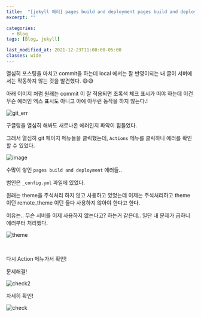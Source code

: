 ```yaml
---
title:  "[jekyll 에러] pages build and deployment pages build and deployment "
excerpt: ""

categories:
  - Blog
tags: [Blog, jekyll]

last_modified_at: 2021-12-23T11:00:00-05:00
classes: wide
---
```


열심히 포스팅을 마치고 commit을 하는데 local 에서는 잘 반영이되는 내 글이 서버에서는 작동하지 않는 것을 발견했다. 😅😅

아래 이미지 처럼 원래는 commit 이 잘 적용되면 초록색 체크 표시가 떠야 하는데 이건 무슨 에러인 엑스 표시도 아니고 아예 아무런 동작을 하지 않는다.!

![git_err](https://user-images.githubusercontent.com/53431568/147227638-9d550944-e801-498f-a54e-f5fd5371d3c2.png)

구글링을 열심히 해봐도 새로나온 에러인지 파악이 힘들었다.

그래서 열심히 git 페이지 메뉴들을 클릭했는데, `Actions` 메뉴를 클릭하니 에러를 확인할 수 있었다.


![image](https://user-images.githubusercontent.com/53431568/147227879-ebad6317-49c6-45f2-b11c-4da00e389de0.png)

수많이 쌓인 `pages build and deployment` 에러들..

범인은 `_config.yml` 파일에 있었다.

원래는 theme을 주석처리 하지 않고 사용하고 있었는데 이제는 주석처리하고 theme 이던 remote_theme 이던 둘다 사용하지 않아야 한다고 한다.

이유는.. 무슨 서버를 이제 사용하지 않는다고? 하는거 같은데.. 일단 내 문제가 급하니 에러부터 처리했다.

![theme](https://user-images.githubusercontent.com/53431568/147228227-db45aa48-ea6d-464c-bb33-f10fdec391b7.png)

<br>

다시 Action 메뉴가서 확인!

문제해결!

![check2](https://user-images.githubusercontent.com/53431568/147228443-21b75927-1655-4fa9-9fbc-a4a1881c1c9c.png)


자세히 확인!

![check](https://user-images.githubusercontent.com/53431568/147228478-df905c60-f0d0-4bb8-9588-cdf99262e9b3.png)






